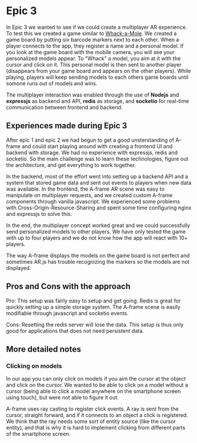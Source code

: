 # Epic 3

In Epic 3 we wanted to see if we could create a multiplayer AR experience. To test this we created a game similar to [Whack-a-Mole](https://en.wikipedia.org/wiki/Whac-A-Mole). We created a game board by putting six barcode markers next to each other. When a player connects to the app, they register a name and a personal model. If you look at the game board with the mobile camera, you will see your personalized models appear. To "Whack" a model, you aim at it with the cursor and click on it. This personal model is then sent to another player (disappears from your game board and appears on the other players). While playing, players will keep sending models to each others game boards until somone runs out of models and wins.

The multiplayer interaction was enabled through the use of **Nodejs** and **expressjs** as backend and API, **redis** as storage, and **socketio** for real-time communication between frontend and backend.

## Experiences made during Epic 3
After epic 1 and epic 2 we had begun to get a good unsterstanding of A-frame and could start playing around with creating a frontend UI and backend with storage. We had no experience with expressjs, redis and socketio. So the main challenge was to learn these technologies, figure out the architecture, and get everything to work together. 

In the backend, most of the effort went into setting up a backend API and a system that stored game data and sent out events to players when new data was available. In the frontend, the A-frame AR scene was easy to manipulate on multiplayer requests, and we created custom A-frame components through vanilla javascript. We experienced some problems with Cross-Origin-Resource-Sharing and spent some time configuring nginx and expressjs to solve this.

In the end, the multiplayer concept worked great and we could successfully send personalized models to other players. We have only tested the game with up to four players and we do not know how the app will react with 10+ players.

The way A-frame displays the models on the game board is not perfect and sometimes AR.js has trouble recognizing the markers so the models are not displayed.

## Pros and Cons with the approach
Pro: This setup was fairly easy to setup and get going. Redis is great for quickly setting up a simple storage system. The A-frame scene is easily modifiable through javascript and socketio events.

Cons: Resetting the redis server will lose the data. This setup is thus only good for applications that does not need persistent data.

## More detailed notes

### Clicking on models
In our app you can only click on models if you aim the cursor at the object and click on the cursor. We wanted to be able to click on a model without a cursor (being able to click a model anywhere on the smartphone screen using touch), but were not able to figure it out.

A-frame uses ray casting to register click events. A ray is sent from the cursor, straight forward, and if it connects to an object a click is registered. We think that the ray needs some sort of entity source (like the cursor entity), and that is why it is hard to implement clicking from different parts of the smartphone screen.
